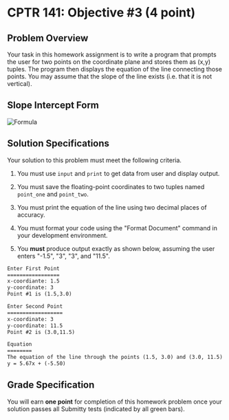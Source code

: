 # CPTR 141: Objective #3 (4 point)

## Problem Overview

Your task in this homework assignment is to write a program that prompts the user for two points on the coordinate plane and stores them as (x,y) tuples.  The program then displays the equation of the line connecting those points.  You may assume that the slope of the line exists (i.e. that it is not vertical).

## Slope Intercept Form

![Formula](https://d20khd7ddkh5ls.cloudfront.net/slope_intercept_form_write_equation_from_two_known_points.png)


## Solution Specifications

Your solution to this problem must meet the following criteria.

1. You must use `input` and `print` to get data from user and display output.

2. You must save the floating-point coordinates to two tuples named `point_one` and `point_two`.

3. You must print the equation of the line using two decimal places of accuracy.

2. You must format your code using the "Format Document" command in your development environment.

3. You **must** produce output exactly as shown below, assuming the user enters "-1.5", "3", "3", and "11.5".

```html
Enter First Point
=================
x-coordiante: 1.5
y-coordinate: 3
Point #1 is (1.5,3.0)

Enter Second Point
==================
x-coordinate: 3
y-coordinate: 11.5
Point #2 is (3.0,11.5)

Equation
========
The equation of the line through the points (1.5, 3.0) and (3.0, 11.5) is:
y = 5.67x + (-5.50)
```

## Grade Specification

You will earn **one point** for completion of this homework problem once your solution passes all Submitty tests (indicated by all green bars).
